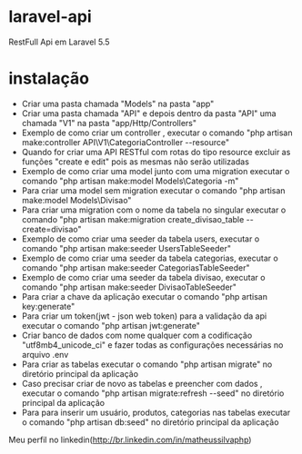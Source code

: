 # laravel-api
RestFull Api em Laravel 5.5

# instalação
- Criar uma pasta chamada "Models" na pasta "app" 
- Criar uma pasta chamada "API" e depois dentro da pasta "API" uma chamada "V1" na pasta "app/Http/Controllers"
- Exemplo de como criar um controller , executar o comando "php artisan make:controller API\\V1\\CategoriaController --resource"
- Quando for criar uma API RESTful com rotas do tipo resource excluir as funções "create e edit" pois as mesmas não serão utilizadas
- Exemplo de como criar uma model junto com uma migration executar o comando "php artisan make:model  Models\\Categoria -m"
- Para criar uma model sem migration executar o comando "php artisan make:model  Models\\Divisao"
- Para criar uma migration com o nome da tabela no singular executar o comando "php artisan make:migration create_divisao_table --create=divisao"
- Exemplo de como criar uma seeder da tabela users, executar o comando "php artisan make:seeder UsersTableSeeder"
- Exemplo de como criar uma seeder da tabela categorias, executar o comando "php artisan make:seeder CategoriasTableSeeder"
- Exemplo de como criar uma seeder da tabela divisao, executar o comando "php artisan make:seeder DivisaoTableSeeder"
- Para criar a chave da aplicação executar o comando "php artisan key:generate"
- Para criar um token(jwt - json web token) para a validação da api executar o comando "php artisan jwt:generate"
- Criar banco de dados com nome qualquer com a codificação "utf8mb4_unicode_ci" e fazer todas as configurações necessárias no arquivo .env
- Para criar as tabelas executar o comando "php artisan migrate" no diretório principal da aplicação
- Caso precisar criar de novo as tabelas e preencher com dados , executar o comando "php artisan migrate:refresh --seed" no diretório principal da aplicação
- Para para inserir um usuário, produtos, categorias nas tabelas executar o comando  "php artisan db:seed"  no diretório principal da aplicação

Meu perfil no linkedin(http://br.linkedin.com/in/matheussilvaphp)





